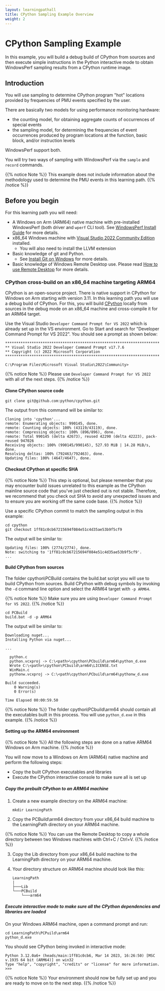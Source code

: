 ```yaml
---
layout: learningpathall
title: CPython Sampling Example Overview
weight: 2
---
```


# CPython Sampling Example

In this example, you will build a debug build of CPython from sources and then execute simple instructions in the Python interactive mode to obtain WindowsPerf sampling results from a CPython runtime image.

## Introduction

You will use sampling to determine CPython program "hot" locations provided by frequencies of PMU events specified by the user.

There are basically two models for using performance monitoring hardware:
* the counting model, for obtaining aggregate counts of occurrences of special events
* the sampling model, for determining the frequencies of event occurrences produced by program locations at the function, basic block, and/or instruction levels

WindowsPerf support both. 

You will try two ways of sampling with WindowsPerf via the `sample` and `record` commands.

{{% notice Note %}}
This example does not include information about the methodology used to determine the PMU events in this learning path.
{{% /notice %}}

## Before you begin

For this learning path you will need:
* A Windows on Arm (ARM64) native machine with pre-installed WindowsPerf (both driver and `wperf` CLI tool). See [WindowsPerf Install Guide](/install-guides/wperf/) for more details.
* x86_64 Windows machine with [Visual Studio 2022 Community Edition](https://visualstudio.microsoft.com/vs/) installed.
  *  You will also need to install the LLVM extension
* Basic knowledge of git and Python.
  * See [Install Git on Windows](https://github.com/git-guides/install-git#install-git-on-windows) for more details.
* Basic knowledge of Windows Remote Desktop use. Please read [How to use Remote Desktop](https://support.microsoft.com/en-us/windows/how-to-use-remote-desktop-5fe128d5-8fb1-7a23-3b8a-41e636865e8c) for more details.

### CPython cross-build on an x86_64 machine targeting ARM64

CPython is an open-source project. There is native support in CPython for Windows on Arm starting with version 3.11. In this learning path you will use a debug build of CPython. For this, you will build [CPython](https://github.com/python/cpython) locally from sources in the debug mode on an x86_64 machine and cross-compile it for an ARM64 target. 

Use the Visual Studio `Developer Command Prompt for VS 2022` which is already set up in the VS environment. Go to Start and search for "Developer Command Prompt for VS 2022".
You should see a prompt as shown below:

```console
**********************************************************************
** Visual Studio 2022 Developer Command Prompt v17.7.6
** Copyright (c) 2022 Microsoft Corporation
**********************************************************************

C:\Program Files\Microsoft Visual Studio\2022\Community>
```

{{% notice Note %}}
Please use `Developer Command Prompt for VS 2022` with all of the next steps.
{{% /notice %}}

#### Clone CPython source code

```command
git clone git@github.com:python/cpython.git
```

The output from this command will be similar to:

```output
Cloning into 'cpython'...
remote: Enumerating objects: 990145, done.
remote: Counting objects: 100% (43119/43119), done.
remote: Compressing objects: 100% (896/896), done.
remote: Total 990145 (delta 42673), reused 42290 (delta 42223), pack-reused 947026
Receiving objects: 100% (990145/990145), 527.93 MiB | 14.28 MiB/s, done.
Resolving deltas: 100% (792463/792463), done.
Updating files: 100% (4647/4647), done.
```

#### Checkout CPython at specific SHA

{{% notice Note %}}
This step is optional, but please remember that you may encounter build issues unrelated to this example as the CPython mainline source code that you've just checked out is not stable. Therefore, we recommend that you check out SHA to avoid any unexpected issues and to ensure you are working off the same code base.
{{% /notice %}}

Use a specific CPython commit to match the sampling output in this example:

```console
cd cpython
git checkout 1ff81c0cb67215694f084e51c4d35ae53b9f5cf9
```
The output will be similar to:

```output
Updating files: 100% (2774/2774), done.
Note: switching to '1ff81c0cb67215694f084e51c4d35ae53b9f5cf9'.
...
```

#### Build CPython from sources

The folder cpython\PCBuild contains the build.bat script you will use to build CPython from sources. Build CPython with debug symbols by invoking the `-d` command line option and select the ARM64 target with `-p ARM64`.

{{% notice Note %}}
Make sure you are using `Developer Command Prompt for VS 2022`.
{{% /notice %}}

```console
cd PCBuild
build.bat -d -p ARM64
```
The output will be similar to:

```console
Downloading nuget...
Installing Python via nuget...

...

  python.c
  python.vcxproj -> C:\<path>\cpython\PCbuild\arm64\python_d.exe
  Wrote C:\<path>\cpython\PCbuild\arm64\LICENSE.txt
  WinMain.c
  pythonw.vcxproj -> C:\<path\cpython\PCbuild\arm64\pythonw_d.exe

Build succeeded.
    0 Warning(s)
    0 Error(s)

Time Elapsed 00:00:59.50
```

{{% notice Note %}}
The folder cpython\PCbuild\arm64 should contain all the executables built in this process. You will use `python_d.exe` in this example.
{{% /notice %}}

#### Setting up the ARM64 environment

{{% notice Note %}}
All the following steps are done on a native ARM64 Windows on Arm machine.
{{% /notice %}}

You will now move to a Windows on Arm (ARM64) native machine and perform the following steps:
* Copy the built CPython executables and libraries
* Execute the CPython interactive console to make sure all is set up

##### Copy the prebuilt CPython to an ARM64 machine

1. Create a new example directory on the ARM64 machine:

    ```console
    mkdir LearningPath
    ```

2. Copy the PCBuild\arm64 directory from your x86_64 build machine to the LearningPath directory on your ARM64 machine.

{{% notice Note %}}
You can use the Remote Desktop to copy a whole directory between two Windows machines with Ctrl+C / Ctrl+V.
{{% /notice %}}

3. Copy the Lib directory from your x86_64 build machine to the LearningPath directory on your ARM64 machine.

4. Your directory structure on ARM64 machine should look like this:

    ```
    LearningPath
    |
    ├───Lib
    └───PCBuild
        └───arm64
    ```

##### Execute interactive mode to make sure all the CPython dependencies and libraries are loaded

On your Windows ARM64 machine, open a command prompt and run:

```console
cd LearningPath\PCPuild\arm64
python_d.exe
```
You should see CPython being invoked in interactive mode:

```output
Python 3.12.0a6+ (heads/main:1ff81c0cb6, Mar 14 2023, 16:26:50) [MSC v.1935 64 bit (ARM64)] on win32
Type "help", "copyright", "credits" or "license" for more information.
>>>
```

{{% notice Note %}}
Your environment should now be fully set up and you are ready to move on to the next step.
{{% /notice %}}
